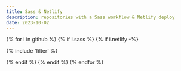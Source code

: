 ```yaml
---
title: Sass & Netlify
description: repositories with a Sass workflow & Netlify deploy
date: 2023-10-02
---
```

{% for i in github %}
{% if i.sass %} 
{% if i.netlify -%}

{% include 'filter' %}

{% endif %}
{% endif %}
{% endfor %}